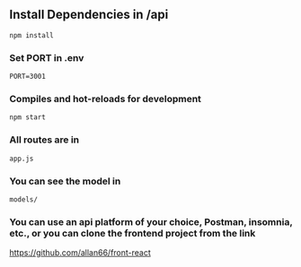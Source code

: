 ## Install Dependencies in /api
```
npm install
```

### Set PORT in .env
```
PORT=3001
```

### Compiles and hot-reloads for development
```
npm start
```
### All routes are in
```
app.js
```
### You can see the model in
```
models/
```
### You can use an api platform of your choice, Postman, insomnia, etc., or you can clone the frontend project from the link

https://github.com/allan66/front-react




